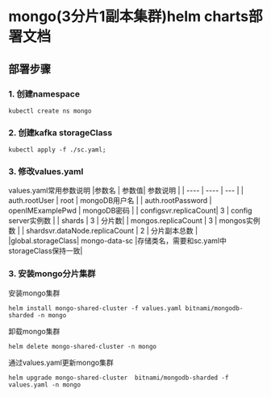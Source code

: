 # mongo(3分片1副本集群)helm charts部署文档
## 部署步骤
### 1. 创建namespace
```
kubectl create ns mongo
```
### 2. 创建kafka storageClass
```
kubectl apply -f ./sc.yaml;
```

### 3. 修改values.yaml
values.yaml常用参数说明
|参数名   | 参数值|  参数说明    |
|  ----  | ----  | --- |
| auth.rootUser | root | mongoDB用户名 |
| auth.rootPassword | openIMExamplePwd | mongoDB密码 |
| configsvr.replicaCount|  3  | config server实例数 |
| shards | 3 | 分片数|
| mongos.replicaCount | 3 | mongos实例数 |
| shardsvr.dataNode.replicaCount | 2 | 分片副本总数 | 
|global.storageClass| mongo-data-sc |存储类名，需要和sc.yaml中storageClass保持一致|


### 3. 安装mongo分片集群
安装mongo集群
```
helm install mongo-shared-cluster -f values.yaml bitnami/mongodb-sharded -n mongo
```

卸载mongo集群
```
helm delete mongo-shared-cluster -n mongo
```

通过values.yaml更新mongo集群
```
helm upgrade mongo-shared-cluster  bitnami/mongodb-sharded -f values.yaml -n mongo
```